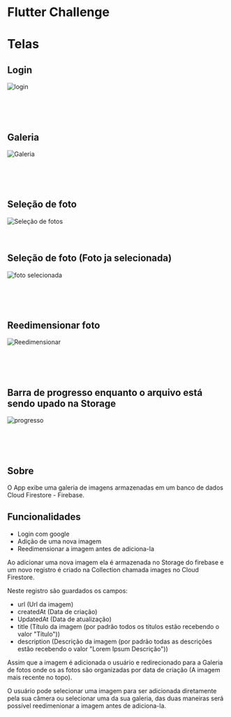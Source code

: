 # Flutter Challenge

# Telas

## Login
![login](https://user-images.githubusercontent.com/53489804/86472256-42bf0800-bd15-11ea-827b-e9a4a434413e.jpeg)

<br/>
<br/>
<br/>

## Galeria
![Galeria](https://user-images.githubusercontent.com/53489804/86472531-ac3f1680-bd15-11ea-97c7-a0df69536ffb.jpeg)

<br/>
<br/>
<br/>

## Seleção de foto
![Seleção de fotos](https://user-images.githubusercontent.com/53489804/86472594-c2e56d80-bd15-11ea-9177-5ba599f8ca53.jpeg)
<br/>
<br/>
<br/>

## Seleção de foto (Foto ja selecionada)
![foto selecionada](https://user-images.githubusercontent.com/53489804/86472641-dbee1e80-bd15-11ea-9306-e269b7e744db.jpeg)

<br/>
<br/>
<br/>
 
## Reedimensionar foto
![Reedimensionar](https://user-images.githubusercontent.com/53489804/86472664-e6101d00-bd15-11ea-86d6-ea28e90781e8.jpeg)

<br/>
<br/>
<br/>

## Barra de progresso enquanto o arquivo está sendo upado na Storage
![progresso](https://user-images.githubusercontent.com/53489804/86472734-05a74580-bd16-11ea-8bb2-99482a47e782.jpeg)

<br/>
<br/>
<br/>

## Sobre
 O App exibe uma galeria de imagens armazenadas em um banco de dados Cloud Firestore - Firebase.

 ## Funcionalidades

 - Login com google
 - Adição de uma nova imagem
 - Reedimensionar a imagem antes de adiciona-la 

 Ao adicionar uma nova imagem ela é armazenada no Storage do firebase e um novo registro
 é criado na Collection chamada images no Cloud Firestore.

 Neste registro são guardados os campos: 

 - url (Url da imagem)
 - createdAt (Data de criação)
 - UpdatedAt (Data de atualização)
 - title (Título da imagem (por padrão todos os titulos estão recebendo o valor "Título"))
 - description (Descrição da imagem (por padrão todas as descrições estão recebendo o valor "Lorem Ipsum Descrição"))

 Assim que a imagem é adicionada o usuário e redirecionado para a Galeria de fotos onde os as fotos são organizadas por 
 data de criação (A imagem mais recente no topo).

O usuário pode selecionar uma imagem para ser adicionada diretamente pela sua câmera ou selecionar uma da sua galeria,
das duas maneiras será possível reedimenionar a imagem antes de adiciona-la.
